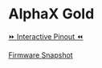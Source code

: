 # AlphaX Gold

[⏩ Interactive Pinout ⏪](https://rusefi.com/docs/pinouts/hellen/alphax-gold/)

[Firmware Snapshot](https://rusefi.com/build_server/rusefi_bundle_alphax-gold.zip)
